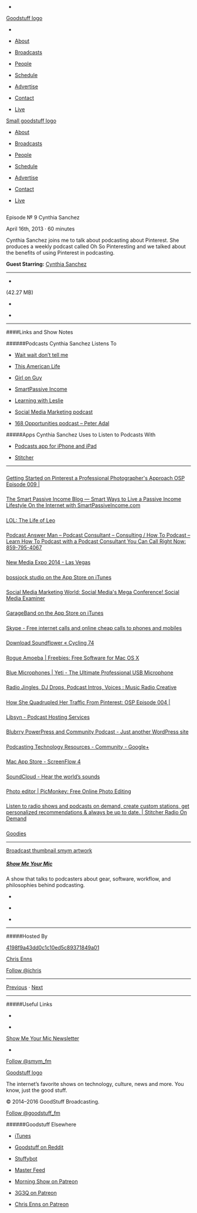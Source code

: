 

-
[Goodstuff logo](http://www.goodstuff.fm/)[](/assets/goodstuff_logo-17c1fe6f378352de5d7345f76152130b.svg)

-


-  [About](/about)

-  [Broadcasts](/broadcasts)

-  [People](/people)

-  [Schedule](/schedule)

-  [Advertise](/advertise)

-  [Contact](/contact)

-  [Live](/live)


[Small goodstuff logo](http://www.goodstuff.fm/)[](/assets/small_goodstuff_logo-bf032e72b9ec41494f4d90905f1ad619.svg)


-  [About](/about)

-  [Broadcasts](/broadcasts)

-  [People](/people)

-  [Schedule](/schedule)

-  [Advertise](/advertise)

-  [Contact](/contact)

-  [Live](/live)


##
Episode № 9
Cynthia Sanchez


April 16th, 2013
&middot;
60
minutes


Cynthia Sanchez joins me to talk about podcasting about Pinterest. She produces a weekly podcast called Oh So Pinteresting and we talked about the benefits of using Pinterest in podcasting.


**Guest Starring:**
[Cynthia Sanchez](/people/cynthia-sanchez)


------------------------------


-
[](http://podcasts-1.feedpress.co/10590/smym-9.mp3)(42.27 MB)

-
[](http://twitter.com/intent/tweet?text=Show%20Me%20Your%20Mic%20%E2%84%96%209%20on%20@goodstuff_fm%20-%20http://goodstuff.fm/smym/9)

-
[](http://www.facebook.com/sharer/sharer.php?u=http://goodstuff.fm/smym/9)


------------------------------


####Links and Show Notes

######Podcasts Cynthia Sanchez Listens To


-  [Wait wait don’t tell me](http://www.npr.org/programs/wait-wait-dont-tell-me)

-  [This American Life](http://www.thisamericanlife.org)

-  [Girl on Guy](http://girlonguy.net)

-  [SmartPassive Income](http://www.smartpassiveincome.com)

-  [Learning with Leslie](http://www.becomeablogger.com)

-  [Social Media Marketing podcast](http://www.socialmediaexaminer.com/tag/social-media-marketing-podcast)

-  [168 Opportunities podcast – Peter Adal](http://168opportunities.com)


#####Apps Cynthia Sanchez Uses to Listen to Podcasts With


-  [Podcasts app for iPhone and iPad](http://target.georiot.com/Proxy.ashx?tsid=528&GR_URL=https%253A%252F%252Fitunes.apple.com%252Fus%252Fapp%252Fpodcasts%252Fid525463029%253Fmt%253D8%2526uo%253D4%2526partnerId%253D30)

-  [Stitcher](http://stitcher.com)


------------------------------


#####
[Getting Started on Pinterest a Professional Photographer's Approach OSP Episode 009 |](http://www.ohsopinteresting.com/getting-started-on-pinterest-a-professional-photographers-approach-osp-episode-009/)


#####
[The Smart Passive Income Blog — Smart Ways to Live a Passive Income Lifestyle On the Internet with SmartPassiveIncome.com](http://www.smartpassiveincome.com/)


#####
[LOL: The Life of Leo](http://leoville.com/)


#####
[Podcast Answer Man – Podcast Consultant – Consulting / How To Podcast – Learn How To Podcast with a Podcast Consultant You Can Call Right Now: 859-795-4067](http://podcastanswerman.com/)


#####
[New Media Expo 2014 - Las Vegas](http://nmxlive.com/2014-lv/)


#####
[bossjock studio on the App Store on iTunes](https://itunes.apple.com/us/app/id531205021?mt=8)


#####
[Social Media Marketing World: Social Media's Mega Conference! Social Media Examiner](http://www.socialmediaexaminer.com/smmworld/)


#####
[GarageBand on the App Store on iTunes](https://itunes.apple.com/us/app/id408709785?mt=8)


#####
[Skype - Free internet calls and online cheap calls to phones and mobiles](http://www.skype.com/en/)


#####
[Download Soundflower « Cycling 74](http://cycling74.com/soundflower-landing-page/)


#####
[Rogue Amoeba | Freebies: Free Software for Mac OS X](http://rogueamoeba.com/freebies/)


#####
[Blue Microphones | Yeti - The Ultimate Professional USB Microphone](http://bluemic.com/yeti/)


#####
[Radio Jingles, DJ Drops, Podcast Intros, Voices : Music Radio Creative](http://www.musicradiocreative.com/)


#####
[How She Quadrupled Her Traffic From Pinterest: OSP Episode 004 |](http://www.ohsopinteresting.com/how-she-quadrupled-her-traffic-from-pinterest-osp-episode-004/)


#####
[Libsyn - Podcast Hosting Services](http://www.libsyn.com/)


#####
[Blubrry PowerPress and Community Podcast - Just another WordPress site](http://www.powerpresspodcast.com/)


#####
[Podcasting Technology Resources - Community - Google+](https://plus.google.com/communities/116202273138313720302)


#####
[Mac App Store - ScreenFlow 4](https://itunes.apple.com/us/app/id573279886?mt=12)


#####
[SoundCloud - Hear the world’s sounds](https://soundcloud.com/)


#####
[Photo editor | PicMonkey: Free Online Photo Editing](http://www.picmonkey.com/?exps=b&utm_expid=54526581-7.ap9kRKb4Rd6rJpOKjclwSQ.1&utm_referrer=http%3A%2F%2Fwww.ssktn.com%2Fsmym%2Fcynthia-sanchez%2F)


#####
[Listen to radio shows and podcasts on demand, create custom stations, get personalized recommendations & always be up to date. | Stitcher Radio On Demand](http://www.stitcher.com/)


#####
[Goodies](http://about.pinterest.com/goodies/)


------------------------------


[Broadcast thumbnail smym artwork](/smym)[](https://goodstuffs3.s3.amazonaws.com/uploads/broadcast/image/18/broadcast_thumbnail_smym_artwork.png)

##### [Show Me Your Mic](/smym)


A show that talks to podcasters about gear, software, workflow, and philosophies behind podcasting.

-
[](https://geo.itunes.apple.com/ca/podcast/show-me-your-mic/id602836998?mt=2&at=10l4Ki)

-
[](http://feeds.goodstuff.fm/smym)

-
[](mailto:chris+smym@goodstuff.fm?cc=sponsorship%40goodstuff.fm&subject=%5BGoodStuff%20FM%5D%20Sponsorship%20Inquiry%20for%20Show%20Me%20Your%20Mic)


------------------------------


#####Hosted By


[4198f9a43dd0c1c10ed5c89371849a01](/people/chris-enns)[](http://gravatar.com/avatar/4198f9a43dd0c1c10ed5c89371849a01.png?s=300&r=pg)

[Chris Enns](/people/chris-enns)


[Follow @ichris](https://twitter.com/ichris)


------------------------------


[Previous](/smym/8)
&middot;
[Next](/smym/10)


------------------------------


#####Useful Links

-
[](mailto:chris+smym@goodstuff.fm?subject=%5BGoodstuff%20FM%5D%20Feedback%20for%20Show%20Me%20Your%20Mic)

-
[Show Me Your Mic Newsletter](http://www.goodstuff.fm/smym/newsletter)


-
[Follow @smym_fm](https://twitter.com/smym_fm)


[Goodstuff logo](http://www.goodstuff.fm/)[](/assets/goodstuff_logo-17c1fe6f378352de5d7345f76152130b.svg)


The internet’s favorite shows on technology, culture, news and more. You know, just the good stuff.


&copy; 2014&ndash;2016 GoodStuff Broadcasting.

[Follow @goodstuff_fm](https://twitter.com/goodstufffm)


######Goodstuff Elsewhere

-  [iTunes](https://itunes.apple.com/us/artist/goodstuff-fm/id843385597?mt=2)

-  [Goodstuff on Reddit](https://www.reddit.com/r/Goodstuff_fm/)

-  [Stuffybot](http://stuffybot.goodstuff.fm)

-  [Master Feed](/master/feed)

-  [Morning Show on Patreon](https://www.patreon.com/morningshow)

-  [3G3Q on Patreon](https://www.patreon.com/3g3q)

-  [Chris Enns on Patreon](https://www.patreon.com/ichris)
